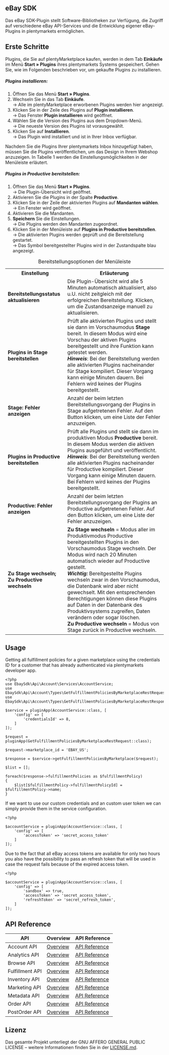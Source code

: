 ## eBay SDK

Das eBay SDK-Plugin stellt Software-Bibliotheken zur Verfügung, die Zugriff auf verschiedene eBay API-Services und die Entwicklung eigener eBay-Plugins in plentymarkets ermöglichen.

## Erste Schritte

Plugins, die Sie auf plentyMarketplace kaufen, werden in dem Tab **Einkäufe** im Menü **Start » Plugins** ihres plentymarkets Systems gespeichert. Gehen Sie, wie im Folgenden beschrieben vor, um gekaufte Plugins zu installieren.

##### Plugins installieren:

1. Öffnen Sie das Menü **Start » Plugins**.
2. Wechseln Sie in das Tab **Einkäufe**.<br /> → Alle im plentyMarketplace erworbenen Plugins werden hier angezeigt.
3. Klicken Sie in der Zeile des Plugins auf **Plugin installieren**.<br /> → Das Fenster **Plugin installieren** wird geöffnet.
4. Wählen Sie die Version des Plugins aus dem Dropdown-Menü.<br /> → Die neueste Version des Plugins ist vorausgewählt.
5. Klicken Sie auf **Installieren**.<br /> → Das Plugin wird installiert und ist in Ihrer Inbox verfügbar.

Nachdem Sie die Plugins Ihrer plentymarkets Inbox hinzugefügt haben, müssen Sie die Plugins veröffentlichen, um das Design in Ihrem Webshop anzuzeigen. In Tabelle 1 werden die Einstellungsmöglichkeiten in der Menüleiste erläutert.

##### Plugins in Productive bereitstellen:

1. Öffnen Sie das Menü **Start » Plugins**.<br /> → Die Plugin-Übersicht wird geöffnet.
2. Aktivieren Sie die Plugins in der Spalte **Productive**.
3. Klicken Sie in der Zeile der aktivierten Plugins auf **Mandanten wählen**.<br /> → Ein Fenster wird geöffnet.
4. Aktivieren Sie die Mandanten.
5. **Speichern** Sie die Einstellungen.<br /> → Die Plugins werden den Mandanten zugeordnet.
6. Klicken Sie in der Menüleiste auf **Plugins in Productive bereitstellen**.<br /> → Die aktivierten Plugins werden geprüft und die Bereitstellung gestartet.<br /> → Das Symbol bereitgestellter Plugins wird in der Zustandspalte blau angezeigt.

<table>
<caption>Bereitstellungsoptionen der Menüleiste</caption>
<tr>
<th>Einstellung</th>
<th>Erläuterung</th>
</tr>
<tr>
<td><b>Bereitstellungsstatus aktualisieren</b></td>
<td>Die Plugin-Übersicht wird alle 5 Minuten automatisch aktualisiert, also u.U. nicht zeitgleich mit der erfolgreichen Bereitstellung. Klicken, um die Zustandsanzeige manuell zu aktualisieren.</td>
</tr>
<tr>
<td><b>Plugins in Stage bereitstellen</b></td>
<td>Prüft alle aktivierten Plugins und stellt sie dann im Vorschaumodus <strong>Stage</strong> bereit. In diesem Modus wird eine Vorschau der aktiven Plugins bereitgestellt und ihre Funktion kann getestet werden.<br /> <b><i>Hinweis</i></b>: Bei der Bereitstellung werden alle aktivierten Plugins nacheinander für Stage kompiliert. Dieser Vorgang kann einige Minuten dauern. Bei Fehlern wird keines der Plugins bereitgestellt.</td>
</tr>
<tr>
<td><b>Stage: Fehler anzeigen</b></td>
<td>Anzahl der beim letzten Bereitstellungsvorgang der Plugins in Stage aufgetretenen Fehler. Auf den Button klicken, um eine Liste der Fehler anzuzeigen.</td>
</tr>
<tr>
<td><b>Plugins in Productive bereitstellen</b></td>
<td>Prüft alle Plugins und stellt sie dann im produktiven Modus <strong>Productive</strong> bereit. In diesem Modus werden die aktiven Plugins ausgeführt und veröffentlicht.<br /> <b><i>Hinweis</i></b>: Bei der Bereitstellung werden alle aktivierten Plugins nacheinander für Productive kompiliert. Dieser Vorgang kann einige Minuten dauern. Bei Fehlern wird keines der Plugins bereitgestellt.</td>
</tr>
<tr>
<td><b>Productive: Fehler anzeigen</b></td>
<td>Anzahl der beim letzten Bereitstellungsvorgang der Plugins an Productive aufgetretenen Fehler. Auf den Button klicken, um eine Liste der Fehler anzuzeigen.</td>
</tr>
<tr>
<td><b>Zu Stage wechseln;<br /> Zu Productive wechseln</b></td>
<td><strong>Zu Stage wechseln</strong> = Modus aller im Produktivmodus Productive bereitgestellten Plugins in den Vorschaumodus Stage wechseln. Der Modus wird nach 20 Minuten automatisch wieder auf Productive gestellt.<br /> <b><i>Wichtig:</i></b> Bereitgestellte Plugins wechseln zwar in den Vorschaumodus, die Datenbank wird aber nicht gewechselt. Mit den entsprechenden Berechtigungen können diese Plugins auf Daten in der Datenbank des Produktivsystems zugreifen, Daten verändern oder sogar löschen.<br /> <strong>Zu Productive wechseln</strong> = Modus von Stage zurück in Productive wechseln.</td>
</tr>
</table>


## Usage

Getting all fulfillment policies for a given marketplace using the credentials ID for a customer that has already authenticated
via plentymarkets developer app. 
 
```
<?php 
use EbaySdk\Api\Account\Services\AccountService;
use EbaySdk\Api\Account\Types\GetFulfillmentPoliciesByMarketplaceRestRequest;
use EbaySdk\Api\Account\Types\GetFulfillmentPoliciesByMarketplaceRestResponse;

$service = pluginApp(AccountService::class, [
    'config' => [
        'credentialsId' => 8,
    ]
]);

$request = pluginApp(GetFulfillmentPoliciesByMarketplaceRestRequest::class);

$request->marketplace_id = 'EBAY_US';

$response = $service->getFulfillmentPoliciesByMarketplace($request);

$list = [];

foreach($response->fulfillmentPolicies as $fulfillmentPolicy)
{
    $list[$fulfillmentPolicy->fulfillmentPolicyId] = $fulfillmentPolicy->name;
}		
```

If we want to use our custom credentials and an custom user token we can simply provide them in the service configuration.

```
<?php 

$accountService = pluginApp(AccountService::class, [
    'config' => [
        'accessToken' => 'secret_access_token'
    ]
]);		
```

Due to the fact that all eBay access tokens are available for only two hours you also have the possibility to pass an
 refresh token that will be used in case the request fails because of the expired access token. 

```
<?php 

$accountService = pluginApp(AccountService::class, [
    'config' => [
        'sandbox' => true,
        'accessToken' => 'secret_access_token',
        'refreshToken' => 'secret_refresh_token',
    ]
]);		
```

### 

## API Reference

|  API            |  Overview                                                                                   |  API Reference                                                                            |
|-----------------|---------------------------------------------------------------------------------------------|-------------------------------------------------------------------------------------------|
| Account API     | [Overview](http://developer.ebay.com/devzone/rest/sell/content/account/overview.html)       |  [API Reference](http://developer.ebay.com/devzone/rest/api-ref/account/index.html)       |
| Analytics API   | [Overview](http://developer.ebay.com/devzone/rest/sell/content/analytics/overview.html)     |  [API Reference](http://developer.ebay.com/devzone/rest/api-ref/analytics/index.html)     |
| Browse API      | [Overview](http://developer.ebay.com/devzone/rest/buy/content/browse/overview.html)         |  [API Reference](http://developer.ebay.com/devzone/rest/api-ref/browse/index.html)        |
| Fulfillment API | [Overview](http://developer.ebay.com/devzone/rest/sell/content/fulfillment/overview.html)   |  [API Reference](http://developer.ebay.com/devzone/rest/api-ref/fulfillment/index.html)   |
| Inventory API   | [Overview](http://developer.ebay.com/devzone/rest/sell/content/inventory/overview.html)     |  [API Reference](http://developer.ebay.com/devzone/rest/api-ref/inventory/index.html)     |
| Marketing API   | [Overview](http://developer.ebay.com/devzone/rest/sell/content/marketing/overview.html)     |  [API Reference](http://developer.ebay.com/devzone/rest/api-ref/marketing/index.html)     |
| Metadata API    | [Overview](http://developer.ebay.com/devzone/rest/sell/content/metadata/overview.html)      |  [API Reference](http://developer.ebay.com/devzone/rest/api-ref/metadata/index.html)      |
| Order API       | [Overview](http://developer.ebay.com/devzone/rest/buy/content/order/overview.html)          |  [API Reference](http://developer.ebay.com/devzone/rest/api-ref/order/index.html)         |
| PostOrder API   | [Overview](http://developer.ebay.com/Devzone/post-order/Concepts/UsageGuide.html)           |  [API Reference](http://developer.ebay.com/Devzone/post-order/index.html)                 |

## Lizenz

Das gesamte Projekt unterliegt der GNU AFFERO GENERAL PUBLIC LICENSE – weitere Informationen finden Sie in der [LICENSE.md](https://github.com/plentymarkets/plugin-etsy/blob/master/LICENSE.md).

